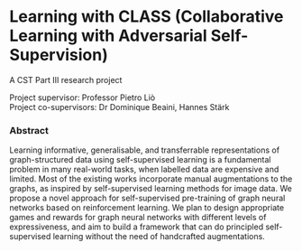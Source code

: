 # Learning with CLASS (Collaborative Learning with Adversarial Self-Supervision)

A CST Part III research project

Project supervisor: Professor Pietro Liò \
Project co-supervisors: Dr Dominique Beaini, Hannes Stärk

### Abstract

Learning informative, generalisable, and transferrable representations of graph-structured data
using self-supervised learning is a fundamental problem in many real-world tasks, when labelled
data are expensive and limited. Most of the existing works incorporate manual augmentations to
the graphs, as inspired by self-supervised learning methods for image data. We propose a novel
approach for self-supervised pre-training of graph neural networks based on reinforcement learning.
We plan to design appropriate games and rewards for graph neural networks with different
levels of expressiveness, and aim to build a framework that can do principled self-supervised
learning without the need of handcrafted augmentations.
